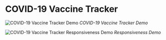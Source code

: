# COVID-19 Vaccine Tracker

![ COVID-19 Vaccine Tracker Demo](assets/World_COVID_Vaccination_Demo_gif.gif)
_COVID-19 Vaccine Tracker Demo_

![ COVID-19 Vaccine Tracker Responsiveness Demo](assets/World_COVID_Vaccination_Responsive_gif.gif)
_Responsiveness Demo_
